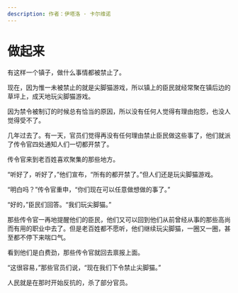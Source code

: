 ```yaml
---
description: 作者：伊塔洛 · 卡尔维诺
---
```


# 做起来

有这样一个镇子，做什么事情都被禁止了。

现在，因为惟一未被禁止的就是尖脚猫游戏，所以镇上的臣民就经常聚在镇后边的草坪上，成天地玩尖脚猫游戏。

因为禁令被制订的时候总有恰当的原因，所以没有任何人觉得有理由抱怨，也没人觉得受不了。

几年过去了。有一天，官员们觉得再没有任何理由禁止臣民做这些事了，他们就派了传令官四处通知人们一切都开禁了。

传令官来到老百姓喜欢聚集的那些地方。

“听好了，听好了，”他们宣布，“所有的都开禁了。”但人们还是玩尖脚猫游戏。

“明白吗？”传令官重申，“你们现在可以任意做想做的事了。”

“好的，”臣民们回答。“我们玩尖脚猫。”

那些传令官一再地提醒他们的臣民，他们又可以回到他们从前曾经从事的那些高尚而有用的职业中去了。但是老百姓都不愿听，他们继续玩尖脚猫，一圈又一圈，甚至都不停下来喘口气。

看到他们是白费劲，那些传令官就回去禀报上面。

“这很容易，”那些官员们说，“现在我们下令禁止尖脚猫。”

人民就是在那时开始反抗的，杀了部分官员。
